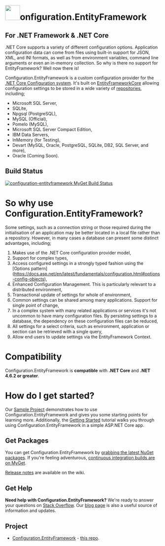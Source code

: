 # <img src="https://github.com/thinkabouthub/Configuration.EntityFramework/blob/master/configuration.entityframework_icon.png" width="48">onfiguration.EntityFramework 
## For .NET Framework & .NET Core

.NET Core supports a variety of different configuration options. Application configuration data can come from files using built-in support for JSON, XML, and INI formats, as well as from environment variables, command line arguments or even an in-memory collection. So why is there no support for EntityFramework? Well now there is!

Configuration.EntityFramework is a custom configuration provider for the [.NET Core Configuration system](https://docs.asp.net/en/latest/fundamentals/configuration.html). It's built on [EntityFrameworkCore](https://docs.efproject.net/en/latest/) allowing configuration settings to be stored in a wide variety of [repositories](https://docs.efproject.net/en/latest/providers/), including;

* Microsoft SQL Server,
* SQLite,
* Npgsql (PostgreSQL),
* MySQL (Official),
* Pomelo (MySQL),
* Microsoft SQL Server Compact Edition,
* IBM Data Servers,
* InMemory (for Testing),
* Devart (MySQL, Oracle, PostgreSQL, SQLite, DB2, SQL Server, and more),
* Oracle (Coming Soon).

## Build Status
<a href="https://www.myget.org/"><img src="https://www.myget.org/BuildSource/Badge/configuration-entityframework?identifier=915f4809-89a9-4512-8f0f-044d3ed0b017" alt="configuration-entityframework MyGet Build Status" /></a>

# So why use Configuration.EntityFramework?
Some settings, such as a connection string or those required during the initialisation of an application may be better located in a local file rather than a repository. However, in many cases a database can present some distinct advantages, including;  

1. Makes use of the .NET Core configuration provider model,
2. Support for complex types,
3. Access configured settings in a strongly typed fashion using the [Options pattern] (https://docs.asp.net/en/latest/fundamentals/configuration.html#options-config-objects),
4. Enhanced Configuration Management. This is particularly relevant to a distributed environment,
5. Transactional update of settings for whole of environment,
6. Common settings can be shared among many applications. Support for single point of change,
7. In a complex system with many related applications or services it's not uncommon to have many configuration files. By persisting settings to a database, the dependency on these configuration files can be reduced,
8. All settings for a select criteria, such as environment, application or section can be retrieved with a single query,
8. Allow end users to update settings via the EntityFramework Context. 

# Compatibility

Configuration.EntityFramework is **compatible** with **.NET Core** and **.NET 4.6.2 or greater**.

# How do I get started?
Our [Sample Project](https://github.com/thinkabouthub/Configuration.EntityFramework/tree/master/sample) demonstrates how to use Configuration.EntityFramework and gives you some starting points for learning more. Additionally, the [Getting Started](https://github.com/thinkabouthub/Configuration.EntityFramework/wiki/getting-started/) tutorial walks you through using Configuration.EntityFramework in a simple ASP.NET Core app.

## Get Packages
You can get Configuration.EntityFramework by [grabbing the latest NuGet packages](https://www.myget.org/feed/Packages/configuration-entityframework). If you're feeling adventurous, [continuous integration builds are on MyGet](https://www.myget.org/feed/configuration-entityframework/package/nuget/Configuration.EntityFramework).

[Release notes](https://github.com/thinkabouthub/Configuration.EntityFramework/wiki/release-notes) are available on the wiki.
## Get Help
**Need help with Configuration.EntityFramework?** We're ready to answer your questions on [Stack Overflow](http://stackoverflow.com/questions/tagged/configuration.entityframework). Our [blog page](https://thinkabout.ghost.io/) is also a useful source of information and updates.

## Project

- [Configuration.EntityFramework](https://www.myget.org/feed/configuration-entityframework/package/nuget/Configuration.EntityFramework) - [this repo](https://github.com/thinkabouthub/Configuration.EntityFramework).
